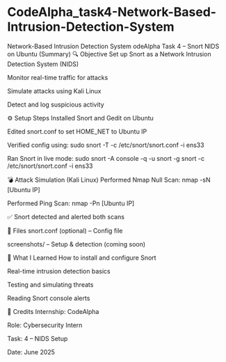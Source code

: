 # CodeAlpha_task4-Network-Based-Intrusion-Detection-System
Network-Based Intrusion Detection System odeAlpha Task 4 – Snort NIDS on Ubuntu (Summary) 🔍 Objective Set up Snort as a Network Intrusion Detection System (NIDS)

Monitor real-time traffic for attacks

Simulate attacks using Kali Linux

Detect and log suspicious activity

⚙️ Setup Steps Installed Snort and Gedit on Ubuntu

Edited snort.conf to set HOME_NET to Ubuntu IP

Verified config using: sudo snort -T -c /etc/snort/snort.conf -i ens33

Ran Snort in live mode: sudo snort -A console -q -u snort -g snort -c /etc/snort/snort.conf -i ens33

💣 Attack Simulation (Kali Linux) Performed Nmap Null Scan: nmap -sN [Ubuntu IP]

Performed Ping Scan: nmap -Pn [Ubuntu IP]

✅ Snort detected and alerted both scans

📁 Files snort.conf (optional) – Config file

screenshots/ – Setup & detection (coming soon)

🧠 What I Learned How to install and configure Snort

Real-time intrusion detection basics

Testing and simulating threats

Reading Snort console alerts

📜 Credits Internship: CodeAlpha

Role: Cybersecurity Intern

Task: 4 – NIDS Setup

Date: June 2025

